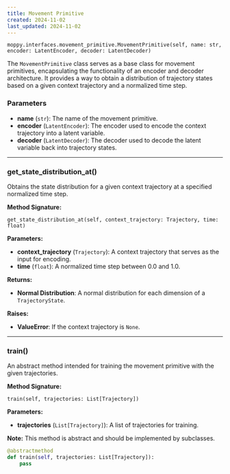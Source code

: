 ```yaml
---
title: Movement Primitive
created: 2024-11-02
last_updated: 2024-11-02
---
```


`moppy.interfaces.movement_primitive.MovementPrimitive(self, name: str, encoder: LatentEncoder, decoder: LatentDecoder)`

The `MovementPrimitive` class serves as a base class for movement primitives, encapsulating the functionality of an encoder and decoder architecture. It provides a way to obtain a distribution of trajectory states based on a given context trajectory and a normalized time step.

### Parameters

- **name** (`str`): The name of the movement primitive.
- **encoder** (`LatentEncoder`): The encoder used to encode the context trajectory into a latent variable.
- **decoder** (`LatentDecoder`): The decoder used to decode the latent variable back into trajectory states.

---

### <span class="highlight-text">get_state_distribution_at()</span>

Obtains the state distribution for a given context trajectory at a specified normalized time step.

**Method Signature:**

`get_state_distribution_at(self, context_trajectory: Trajectory, time: float)`

**Parameters:**

- **context_trajectory** (`Trajectory`): A context trajectory that serves as the input for encoding.
- **time** (`float`): A normalized time step between 0.0 and 1.0.

**Returns:**

- **Normal Distribution**: A normal distribution for each dimension of a `TrajectoryState`.

**Raises:**

- **ValueError**: If the context trajectory is `None`.

---

### <span class="highlight-text">train()</span>

An abstract method intended for training the movement primitive with the given trajectories.

**Method Signature:**

`train(self, trajectories: List[Trajectory])`

**Parameters:**

- **trajectories** (`List[Trajectory]`): A list of trajectories for training.

**Note:** This method is abstract and should be implemented by subclasses.

```python
@abstractmethod
def train(self, trajectories: List[Trajectory]):
    pass
```

